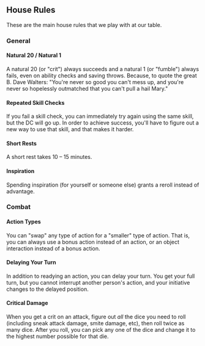 ## House Rules

These are the main house rules that we play with at our table.


### General

#### Natural 20 / Natural 1

A natural 20 (or "crit") always succeeds and a natural 1 (or "fumble") always fails, even on ability
checks and saving throws.  Because, to quote the great B. Dave Walters: "You're never so good you
can't mess up, and you're never so hopelessly outmatched that you can't pull a hail Mary."

#### Repeated Skill Checks

If you fail a skill check, you can immediately try again using the same skill, but the DC will go up.  In order to achieve success, you'll have to figure out a new way to use that skill, and that makes it harder.

#### Short Rests

A short rest takes 10 – 15 minutes.

#### Inspiration

Spending inspiration (for yourself or someone else) grants a reroll instead of advantage.


### Combat

#### Action Types

You can "swap" any type of action for a "smaller" type of action.  That is, you can always use a bonus action instead of an action, or an object interaction instead of a bonus action.

#### Delaying Your Turn

In addition to readying an action, you can delay your turn.  You get your full turn, but you cannot interrupt another person's action, and your initiative changes to the delayed position.

#### Critical Damage

When you get a crit on an attack, figure out _all_ the dice you need to roll (including sneak attack damage, smite damage, etc), then roll twice as many dice.  After you roll, you can pick any one of the dice and change it to the highest number possible for that die.
